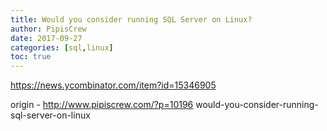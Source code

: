 ```yaml
---
title: Would you consider running SQL Server on Linux?
author: PipisCrew
date: 2017-09-27
categories: [sql,linux]
toc: true
---
```


https://news.ycombinator.com/item?id=15346905

origin - http://www.pipiscrew.com/?p=10196 would-you-consider-running-sql-server-on-linux